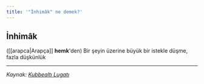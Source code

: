 ```yaml
---
title: '"İnhimâk" ne demek?'
---
```


## İnhimâk
([[arapca|Arapça]] **hemk**'den)  Bir şeyin üzerine büyük bir istekle düşme, fazla düşkünlük

---
*Kaynak: [Kubbealtı Lugatı](https://www.lugatim.com/s/İnhimâk)*